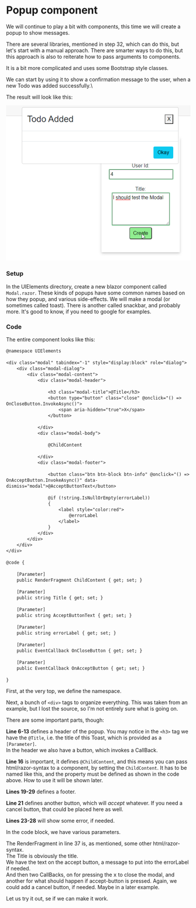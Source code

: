 # Popup component

We will continue to play a bit with components, this time we will create a popup to show messages.

There are several libraries, mentioned in step 32, which can do this, but let's start with a manual approach.
There are smarter ways to do this, but this approach is also to reiterate how to pass arguments to components.

It is a bit more complicated and uses some Bootstrap style classes.

We can start by using it to show a confirmation message to the user, when a new Todo was added successfully.\

The result will look like this:

![img.png](Resources/ModalExample.png)

### Setup
In the UIElements directory, create a new blazor component called `Modal.razor`. 
These kinds of popups have some common names based on how they popup, and various side-effects. 
We will make a modal (or sometimes called toast). There is another called snackbar, and probably more.
It's good to know, if you need to google for examples.

### Code
The entire component looks like this:

```razor
@namespace UIElements

<div class="modal" tabindex="-1" style="display:block" role="dialog">
    <div class="modal-dialog">
        <div class="modal-content">
            <div class="modal-header">

                <h3 class="modal-title">@Title</h3>
                <button type="button" class="close" @onclick="() => OnCloseButton.InvokeAsync()">
                    <span aria-hidden="true">X</span>
                </button>

            </div>
            <div class="modal-body">

                @ChildContent

            </div>
            <div class="modal-footer">

                <button class="btn btn-block btn-info" @onclick="() => OnAcceptButton.InvokeAsync()" data-dismiss="modal">@AcceptButtonText</button>

                @if (!string.IsNullOrEmpty(errorLabel))
                {
                    <label style="color:red">
                        @errorLabel
                    </label>
                }
            </div>
        </div>
    </div>
</div>

@code {

    [Parameter]
    public RenderFragment ChildContent { get; set; }

    [Parameter]
    public string Title { get; set; }

    [Parameter]
    public string AcceptButtonText { get; set; }

    [Parameter]
    public string errorLabel { get; set; }

    [Parameter]
    public EventCallback OnCloseButton { get; set; }

    [Parameter]
    public EventCallback OnAcceptButton { get; set; }

}
```

First, at the very top, we define the namespace.

Next, a bunch of `<div>` tags to organize everything. This was taken from an example, but I lost the source, so I'm not entirely sure what is going on.

There are some important parts, though:

**Line 6-13** defines a header of the popup. 
You may notice in the `<h3>` tag we have the `@Title`, i.e. the title of this Toast, which is provided as a `[Parameter]`.\
In the header we also have a button, which invokes a CallBack.

**Line 16** is important, it defines `@ChildContent`, and this means you can pass html/razor-syntax to a component, by setting the `ChildContent`.
It has to be named like this, and the property must be defined as shown in the code above. How to use it will be shown later.

**Lines 19-29** defines a footer.

**Line 21** defines another button, which will _accept_ whatever. If you need a cancel button, that could be placed here as well.

**Lines 23-28** will show some error, if needed.

In the code block, we have various parameters.

The RenderFragment in line 37 is, as mentioned, some other html/razor-syntax.\
The Title is obviously the title.\
We have the text on the accept button, a message to put into the errorLabel if needed.\
And then two CallBacks, on for pressing the <kbd>x</kbd> to close the modal, and another for what should happen if accept-button is pressed. Again, we could add a cancel button, if needed. Maybe in a later example.

Let us try it out, se if we can make it work.
